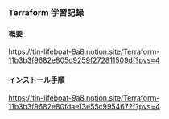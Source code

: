 ### Terraform 学習記録

#### 概要

https://tin-lifeboat-9a8.notion.site/Terraform-11b3b3f9682e805d9259f272811509df?pvs=4

#### インストール手順

https://tin-lifeboat-9a8.notion.site/Terraform-11b3b3f9682e80fdae13e55c9954672f?pvs=4
